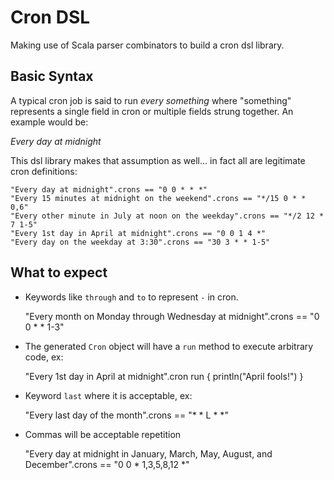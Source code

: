 # Cron DSL

Making use of Scala parser combinators to build a cron dsl library.

## Basic Syntax

A typical cron job is said to run *every something* where "something" represents
a single field in cron or multiple fields strung together. An example would be:

*Every day at midnight*

This dsl library makes that assumption as well... in fact all are legitimate cron definitions:

    "Every day at midnight".crons == "0 0 * * *"
    "Every 15 minutes at midnight on the weekend".crons == "*/15 0 * * 0,6"
    "Every other minute in July at noon on the weekday".crons == "*/2 12 * 7 1-5"
    "Every 1st day in April at midnight".crons == "0 0 1 4 *"
    "Every day on the weekday at 3:30".crons == "30 3 * * 1-5"

## What to expect

- Keywords like `through` and `to` to represent `-` in cron.

    "Every month on Monday through Wednesday at midnight".crons == "0 0 * * 1-3"

- The generated `Cron` object will have a `run` method to execute arbitrary code, ex:

    "Every 1st day in April at midnight".cron run {
      println("April fools!")
    }

- Keyword `last` where it is acceptable, ex:  

    "Every last day of the month".crons == "* * L * *"

- Commas will be acceptable repetition

    "Every day at midnight in January, March, May, August, and December".crons == "0 0 * 1,3,5,8,12 *"
